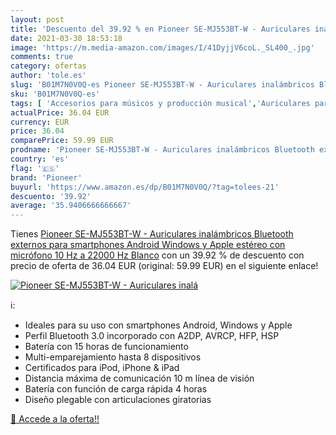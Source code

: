 ```yaml
---
layout: post
title: 'Descuento del 39.92 % en Pioneer SE-MJ553BT-W - Auriculares inalá'
date: 2021-03-30 18:53:18
image: 'https://m.media-amazon.com/images/I/41DyjjV6coL._SL400_.jpg'
comments: true
category: ofertas
author: 'tole.es'
slug: 'B01M7N0V0Q-es Pioneer SE-MJ553BT-W - Auriculares inalámbricos Bluetooth...'
sku: 'B01M7N0V0Q-es'
tags: [ 'Accesorios para músicos y producción musical','Auriculares para equipo de audio','Auriculares y accesorios','Electrónica','Instrumentos musicales','android','pioneer', ]
actualPrice: 36.04 EUR
currency: EUR
price: 36.04
comparePrice: 59.99 EUR
prodname: 'Pioneer SE-MJ553BT-W - Auriculares inalámbricos Bluetooth externos para smartphones Android  Windows y Apple  estéreo  con micrófono  10 Hz a 22000 Hz  Blanco'
country: 'es'
flag: '🇪🇸'
brand: 'Pioneer'
buyurl: 'https://www.amazon.es/dp/B01M7N0V0Q/?tag=tolees-21'
descuento: '39.92'
average: '35.9406666666667'
---
```


Tienes [Pioneer SE-MJ553BT-W - Auriculares inalámbricos Bluetooth externos para smartphones Android  Windows y Apple  estéreo  con micrófono  10 Hz a 22000 Hz  Blanco](https://www.amazon.es/dp/B01M7N0V0Q/?tag=tolees-21) con un 39.92 % de descuento con precio de oferta de 36.04 EUR (original: 59.99 EUR) en el siguiente enlace!

[![Pioneer SE-MJ553BT-W - Auriculares inalá](https://m.media-amazon.com/images/I/41DyjjV6coL._SL400_.jpg)](https://www.amazon.es/dp/B01M7N0V0Q/?tag=tolees-21)

ℹ️:

- Ideales para su uso con smartphones Android, Windows y Apple
- Perfil Bluetooth 3.0 incorporado con A2DP, AVRCP, HFP, HSP
- Batería con 15 horas de funcionamiento
- Multi-emparejamiento hasta 8 dispositivos
- Certificados para iPod, iPhone & iPad
- Distancia máxima de comunicación 10 m línea de visión
- Batería con función de carga rápida 4 horas
- Diseño plegable con articulaciones giratorias

[🛒 Accede a la oferta!!](https://www.amazon.es/dp/B01M7N0V0Q/?tag=tolees-21)
